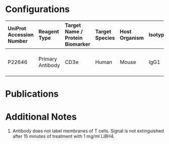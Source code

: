 # Configurations

| UniProt Accession Number   | Reagent Type     | Target Name / Protein Biomarker   | Target Species   | Host Organism   | Isotype   | Clonality   | Vendor   | Catalog Number   | Conjugate           | RRID   | Availability   | Method                 | Tissue Preservation               | Target Tissue   | Tissue State   | Detergent         | Antigen Retrieval Conditions   | Dye Inactivation Conditions   | Recommend   | Agree               | Disagree   | Contributor         | Notes       |
|:---------------------------|:-----------------|:----------------------------------|:-----------------|:----------------|:----------|:------------|:---------|:-----------------|:--------------------|:-------|:---------------|:-----------------------|:----------------------------------|:----------------|:---------------|:------------------|:-------------------------------|:------------------------------|:------------|:--------------------|:-----------|:--------------------|:------------|
| P22646                     | Primary Antibody | CD3e                              | Human            | Mouse           | IgG1      | UCHT1       | Bio-Rad  | MCA463SBB700     | StarBright Blue 700 | NA     | Stock          | Multiplexed 2D Imaging | 1:4 Cytofix/Cytoperm Fixed Frozen | Lymph Node      | NA             | 0.3% Triton-X-100 | NA                             | NA                            | No          | 0000-0002-0835-911X | NA         | 0000-0002-0835-911X | [1](#notes) |

# Publications



# Additional Notes

<a name="notes"></a>
1. Antibody does not label membranes of T cells. Signal is not extinguished after 15 minutes of treatment with 1 mg/ml LiBH4.
